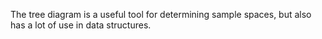 The tree diagram is a useful tool for determining sample spaces, but also has a lot of use in data structures. 
